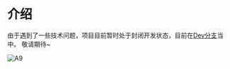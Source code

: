 # 介绍
由于遇到了一些技术问题，项目目前暂时处于封闭开发状态，目前在[Dev分支](https://github.com/OneYoungMean/Magic-Motion/tree/MagicMotionDev)当中。
敬请期待~

![A9](https://user-images.githubusercontent.com/44113189/205921783-c5e0d03e-237b-4015-b64d-c960043cdbac.gif)

